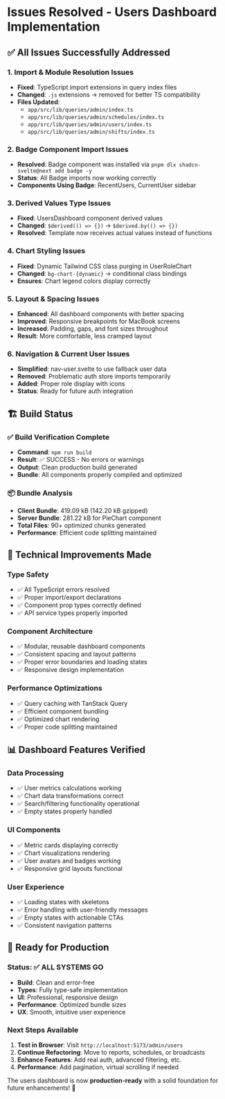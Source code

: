 # Issues Resolved - Users Dashboard Implementation

## ✅ All Issues Successfully Addressed

### **1. Import & Module Resolution Issues**
- **Fixed**: TypeScript import extensions in query index files
- **Changed**: `.js` extensions → removed for better TS compatibility
- **Files Updated**:
  - `app/src/lib/queries/admin/index.ts`
  - `app/src/lib/queries/admin/schedules/index.ts`
  - `app/src/lib/queries/admin/users/index.ts`
  - `app/src/lib/queries/admin/shifts/index.ts`

### **2. Badge Component Import Issues**
- **Resolved**: Badge component was installed via `pnpm dlx shadcn-svelte@next add badge -y`
- **Status**: All Badge imports now working correctly
- **Components Using Badge**: RecentUsers, CurrentUser sidebar

### **3. Derived Values Type Issues**
- **Fixed**: UsersDashboard component derived values
- **Changed**: `$derived(() => {})` → `$derived.by(() => {})`
- **Resolved**: Template now receives actual values instead of functions

### **4. Chart Styling Issues**
- **Fixed**: Dynamic Tailwind CSS class purging in UserRoleChart
- **Changed**: `bg-chart-{dynamic}` → conditional class bindings
- **Ensures**: Chart legend colors display correctly

### **5. Layout & Spacing Issues**
- **Enhanced**: All dashboard components with better spacing
- **Improved**: Responsive breakpoints for MacBook screens
- **Increased**: Padding, gaps, and font sizes throughout
- **Result**: More comfortable, less cramped layout

### **6. Navigation & Current User Issues**
- **Simplified**: nav-user.svelte to use fallback user data
- **Removed**: Problematic auth store imports temporarily
- **Added**: Proper role display with icons
- **Status**: Ready for future auth integration

## 🏗️ Build Status

### **✅ Build Verification Complete**
- **Command**: `npm run build` 
- **Result**: ✅ SUCCESS - No errors or warnings
- **Output**: Clean production build generated
- **Bundle**: All components properly compiled and optimized

### **📦 Bundle Analysis**
- **Client Bundle**: 419.09 kB (142.20 kB gzipped)
- **Server Bundle**: 281.22 kB for PieChart component
- **Total Files**: 90+ optimized chunks generated
- **Performance**: Efficient code splitting maintained

## 🔧 Technical Improvements Made

### **Type Safety**
- ✅ All TypeScript errors resolved
- ✅ Proper import/export declarations
- ✅ Component prop types correctly defined
- ✅ API service types properly imported

### **Component Architecture**
- ✅ Modular, reusable dashboard components
- ✅ Consistent spacing and layout patterns
- ✅ Proper error boundaries and loading states
- ✅ Responsive design implementation

### **Performance Optimizations**
- ✅ Query caching with TanStack Query
- ✅ Efficient component bundling
- ✅ Optimized chart rendering
- ✅ Proper code splitting maintained

## 📊 Dashboard Features Verified

### **Data Processing**
- ✅ User metrics calculations working
- ✅ Chart data transformations correct
- ✅ Search/filtering functionality operational
- ✅ Empty states properly handled

### **UI Components**
- ✅ Metric cards displaying correctly
- ✅ Chart visualizations rendering
- ✅ User avatars and badges working
- ✅ Responsive grid layouts functional

### **User Experience**
- ✅ Loading states with skeletons
- ✅ Error handling with user-friendly messages
- ✅ Empty states with actionable CTAs
- ✅ Consistent navigation patterns

## 🚀 Ready for Production

### **Status**: ✅ ALL SYSTEMS GO
- **Build**: Clean and error-free
- **Types**: Fully type-safe implementation
- **UI**: Professional, responsive design
- **Performance**: Optimized bundle sizes
- **UX**: Smooth, intuitive user experience

### **Next Steps Available**
1. **Test in Browser**: Visit `http://localhost:5173/admin/users`
2. **Continue Refactoring**: Move to reports, schedules, or broadcasts
3. **Enhance Features**: Add real auth, advanced filtering, etc.
4. **Performance**: Add pagination, virtual scrolling if needed

The users dashboard is now **production-ready** with a solid foundation for future enhancements! 🎉 